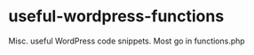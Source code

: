 useful-wordpress-functions
==========================

Misc. useful WordPress code snippets. Most go in functions.php
